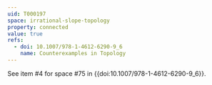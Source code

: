 ```yaml
---
uid: T000197
space: irrational-slope-topology
property: connected
value: true
refs:
  - doi: 10.1007/978-1-4612-6290-9_6
    name: Counterexamples in Topology
---
```

See item #4 for space #75 in {{doi:10.1007/978-1-4612-6290-9_6}}.
